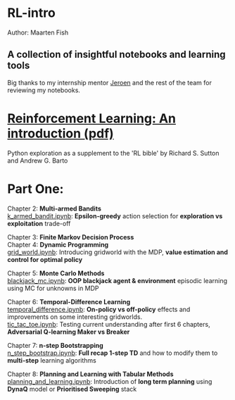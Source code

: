 # RL-intro
Author: Maarten Fish

## A collection of insightful notebooks and learning tools
Big thanks to my internship mentor [Jeroen](https://github.com/jeroenboeye) and the rest of the team for reviewing my notebooks.

# [Reinforcement Learning: An introduction (pdf)](http://incompleteideas.net/book/RLbook2020.pdf)
Python exploration as a supplement to the 'RL bible' by Richard S. Sutton and Andrew G. Barto

# Part One:
Chapter 2: **Multi-armed Bandits**  
[k_armed_bandit.ipynb](https://github.com/FishMaarten/RL-intro/blob/master/Notebooks/Part1/k_armed_bandit.ipynb):
**Epsilon-greedy** action selection for **exploration vs exploitation** trade-off

Chapter 3: **Finite Markov Decision Process**  
Chapter 4: **Dynamic Programming**  
[grid_world.ipynb](https://github.com/FishMaarten/RL-intro/blob/master/Notebooks/Part1/grid_world.ipynb):
Introducing gridworld with the MDP, **value estimation and control for optimal policy**

Chapter 5: **Monte Carlo Methods**  
[blackjack_mc.ipynb](https://github.com/FishMaarten/RL-intro/blob/master/Notebooks/Part1/blackjack_mc.ipynb):
**OOP blackjack agent & environment** episodic learning using MC for unknowns in MDP

Chapter 6: **Temporal-Difference Learning**  
[temporal_difference.ipynb](https://github.com/FishMaarten/RL-intro/blob/master/Notebooks/Part1/temporal_difference.ipynb):
**On-policy vs off-policy** effects and improvements on some interesting gridworlds.  
[tic_tac_toe.ipynb](https://github.com/FishMaarten/RL-intro/blob/master/Notebooks/Part1/tic_tac_toe.ipynb):
Testing current understanding after first 6 chapters, **Adversarial Q-learning Maker vs Breaker**

Chapter 7: **n-step Bootstrapping**  
[n_step_bootstrap.ipynb](https://github.com/FishMaarten/RL-intro/blob/master/Notebooks/Part1/n_step_bootstrap.ipynb):
**Full recap 1-step TD** and how to modify them to **multi-step** learning algorithms

Chapter 8: **Planning and Learning with Tabular Methods**  
[planning_and_learning.ipynb](https://github.com/FishMaarten/RL-intro/blob/master/Notebooks/Part1/planning_and_learning.ipynb):
Introduction of **long term planning** using **DynaQ** model or **Prioritised Sweeping** stack
